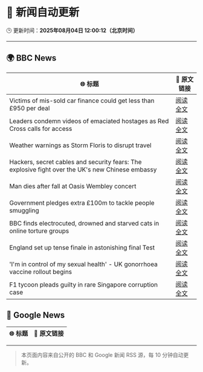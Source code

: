 # 🧠 新闻自动更新

🕒 更新时间：**2025年08月04日 12:00:12（北京时间）**

---

## 🌍 BBC News

| 🌐 标题 | 🔗 原文链接 |
|--------|-------------|
| Victims of mis-sold car finance could get less than £950 per deal | [阅读全文](https://www.bbc.com/news/articles/cgjy29zql25o?at_medium=RSS&at_campaign=rss) |
| Leaders condemn videos of emaciated hostages as Red Cross calls for access | [阅读全文](https://www.bbc.com/news/articles/crr2dwn7q40o?at_medium=RSS&at_campaign=rss) |
| Weather warnings as Storm Floris to disrupt travel | [阅读全文](https://www.bbc.com/news/articles/c4gq3n049jno?at_medium=RSS&at_campaign=rss) |
| Hackers, secret cables and security fears: The explosive fight over the UK's new Chinese embassy | [阅读全文](https://www.bbc.com/news/articles/c3v3rygdrryo?at_medium=RSS&at_campaign=rss) |
| Man dies after fall at Oasis Wembley concert | [阅读全文](https://www.bbc.com/news/articles/cwy3j93xekmo?at_medium=RSS&at_campaign=rss) |
| Government pledges extra £100m to tackle people smuggling | [阅读全文](https://www.bbc.com/news/articles/c99mnnj22ygo?at_medium=RSS&at_campaign=rss) |
| BBC finds electrocuted, drowned and starved cats in online torture groups | [阅读全文](https://www.bbc.com/news/articles/c5yp9w5kyw7o?at_medium=RSS&at_campaign=rss) |
| England set up tense finale in astonishing final Test | [阅读全文](https://www.bbc.com/sport/cricket/articles/cn92vgq2x9xo?at_medium=RSS&at_campaign=rss) |
| 'I'm in control of my sexual health' - UK gonorrhoea vaccine rollout begins | [阅读全文](https://www.bbc.com/news/articles/cgkrx6dnkkeo?at_medium=RSS&at_campaign=rss) |
| F1 tycoon pleads guilty in rare Singapore corruption case | [阅读全文](https://www.bbc.com/news/articles/ceqylpw3zzdo?at_medium=RSS&at_campaign=rss) |

## 📰 Google News

| 🌐 标题 | 🔗 原文链接 |
|--------|-------------|

---
> 本页面内容来自公开的 BBC 和 Google 新闻 RSS 源，每 10 分钟自动更新。